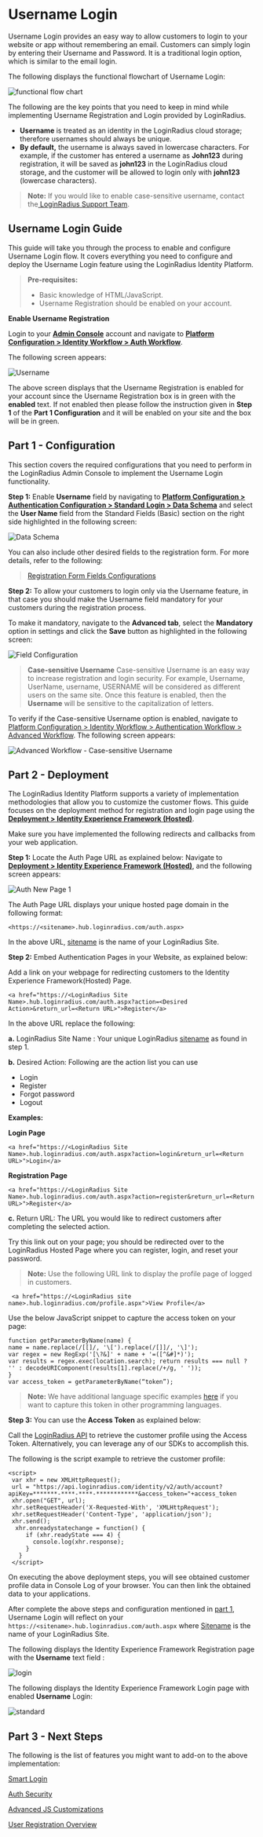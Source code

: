 # Username Login  

Username Login provides an easy way to allow customers to login to your website or app without remembering an email. Customers can simply login by entering their Username and Password. It is a traditional login option, which is similar to the email login.

The following displays the functional flowchart of Username Login:

![functional flow chart](https://apidocs.lrcontent.com/images/1_286555e7739e045fc65.34920017.png "UserName Login")

The following are the key points that you need to keep in mind while implementing Username Registration and Login provided by LoginRadius.

- **Username** is treated as an identity in the LoginRadius cloud storage; therefore usernames should always be unique.
- **By default,** the username is always saved in lowercase characters.
  For example, if the customer has entered a username as **John123** during registration, it will be saved as **john123** in the LoginRadius cloud storage, and the customer will be allowed to login only with **john123** (lowercase characters).

> **Note:** If you would like to enable case-sensitive username, contact the[ LoginRadius Support Team](https://adminconsole.loginradius.com/support/tickets/open-a-new-ticket).

## Username Login Guide

This guide will take you through the process to enable and configure Username Login flow. It covers everything you need to configure and deploy the Username Login feature using the LoginRadius Identity Platform.

> **Pre-requisites:**
>
> - Basic knowledge of HTML/JavaScript.
> - Username Registration should be enabled on your account.

**Enable Username Registration**

Login to your [**Admin Console**](https://adminconsole.loginradius.com/) account and navigate to [**Platform Configuration > Identity Workflow > Auth Workflow**](https://adminconsole.loginradius.com/platform-configuration/identity-workflow/authentication-workflow/account-workflow).

The following screen appears:

![Username](https://apidocs.lrcontent.com/images/username_166155e7c821252b488.01393345.png "Username")

The above screen displays that the Username Registration is enabled for your account since the Username Registration box is in green with the **enabled** text. If not enabled then please follow the instruction given in **Step 1** of the **Part 1 Configuration** and it will be enabled on your site and the box will be in green.

## Part 1 - Configuration

This section covers the required configurations that you need to perform in the LoginRadius Admin Console to implement the Username Login functionality.

**Step 1:** Enable **Username** field by navigating to [**Platform Configuration > Authentication Configuration > Standard Login > Data Schema**](https://adminconsole.loginradius.com/platform-configuration/authentication-configuration/standard-login/data-schema)
and select the **User Name** field from the Standard Fields (Basic) section on the right side highlighted in the following screen:

![Data Schema](https://apidocs.lrcontent.com/images/3_88485e771f0fecc528.51682804.png "Add user name field")

You can also include other desired fields to the registration form. For more details, refer to the following:

> [Registration Form Fields Configurations](https://www.loginradius.com/docs/authentication/quick-start/standard-login/#partconfiguration1)

**Step 2:** To allow your customers to login only via the Username feature, in that case you should make the Username field mandatory for your customers during the registration process.

To make it mandatory, navigate to the **Advanced tab**, select the **Mandatory** option in settings and click the **Save** button as highlighted in the following screen:

![Field Configuration](https://apidocs.lrcontent.com/images/4_150715e772057d50632.51998826.png "stad field Config")

> **Case-sensitive Username**
> Case-sensitive Username is an easy way to increase registration and login security. For example, Username, UserName, username, USERNAME will be considered as different users on the same site. Once this feature is enabled, then the **Username** will be sensitive to the capitalization of letters.

To verify if the Case-sensitive Username option is enabled, navigate to [Platform Configuration > Identity Workflow > Authentication Workflow > Advanced Workflow](https://adminconsole.loginradius.com/platform-configuration/identity-workflow/authentication-workflow/advanced-workflow). The following screen appears:

![Advanced Workflow - Case-sensitive Username](https://apidocs.lrcontent.com/images/Advanced-Workflow---Case-sensitive-Username_239616281ff38236492.30569322.png "Advanced Workflow - Case-sensitive Username")

## Part 2 - Deployment

The LoginRadius Identity Platform supports a variety of implementation methodologies that allow you to customize the customer flows. This guide focuses on the deployment method for registration and login page using the [**Deployment > Identity Experience Framework (Hosted)**](https://adminconsole.loginradius.com/deployment/idx).

Make sure you have implemented the following redirects and callbacks from your web application.

**Step 1:** Locate the Auth Page URL as explained below:
Navigate to [**Deployment > Identity Experience Framework (Hosted)**](https://adminconsole.loginradius.com/deployment/idx), and the following screen appears:

![Auth New Page 1  ](https://apidocs.lrcontent.com/images/1_302836204086435b412.59992184.png "Auth New Page 1 ")

The Auth Page URL displays your unique hosted page domain in the following format:

```
<https://<sitename>.hub.loginradius.com/auth.aspx>

```

In the above URL, [sitename](https://www.loginradius.com/docs/api/v2/admin-console/deployment/get-site-app-name/) is the name of your LoginRadius Site.

**Step 2:** Embed Authentication Pages in your Website, as explained below:

Add a link on your webpage for redirecting customers to the Identity Experience Framework(Hosted) Page.

```
<a href="https://<LoginRadius Site Name>.hub.loginradius.com/auth.aspx?action=<Desired Action>&return_url=<Return URL>">Register</a>
```

In the above URL replace the following:

**a.** LoginRadius Site Name : Your unique LoginRadius [sitename](https://www.loginradius.com/docs/api/v2/admin-console/deployment/get-site-app-name/) as found in step 1.

**b.** Desired Action: Following are the action list you can use

- Login
- Register
- Forgot password
- Logout

**Examples:**

**Login Page**

```
<a href="https://<LoginRadius Site Name>.hub.loginradius.com/auth.aspx?action=login&return_url=<Return URL>">Login</a>
```

**Registration Page**

```
<a href="https://<LoginRadius Site Name>.hub.loginradius.com/auth.aspx?action=register&return_url=<Return URL>">Register</a>

```

**c.** Return URL: The URL you would like to redirect customers after completing the selected action.

Try this link out on your page; you should be redirected over to the LoginRadius Hosted Page where you can register, login, and reset your password.

> **Note:** Use the following URL link to display the profile page of logged in customers.

```
 <a href="https://<LoginRadius site name>.hub.loginradius.com/profile.aspx">View Profile</a>

```

Use the below JavaScript snippet to capture the access token on your page:

```
function getParameterByName(name) {
name = name.replace(/[[]/, '\[').replace(/[]]/, '\]');
var regex = new RegExp('[\?&]' + name + '=([^&#]*)');
var results = regex.exec(location.search); return results === null ? '' : decodeURIComponent(results[1].replace(/+/g, ' '));
}
var access_token = getParameterByName(“token”);
```

> **Note:** We have additional language specific examples [here](https://www.loginradius.com/docs/api/v2/deployment/identity-experience-framework/hosted/usage/#tokenhandling1) if you want to capture this token in other programming languages.

**Step 3:** You can use the **Access Token** as explained below:

Call the [LoginRadius API](https://www.loginradius.com/docs/api/v2/customer-identity-api/authentication/auth-read-profiles-by-token/) to retrieve the customer profile using the Access Token. Alternatively, you can leverage any of our SDKs to accomplish this.

The following is the script example to retrieve the customer profile:

```
<script>
 var xhr = new XMLHttpRequest();
 url = "https://api.loginradius.com/identity/v2/auth/account?apiKey=*******-****-****-************&access_token="+access_token
 xhr.open("GET", url);
 xhr.setRequestHeader('X-Requested-With', 'XMLHttpRequest');
 xhr.setRequestHeader('Content-Type', 'application/json');
 xhr.send();
  xhr.onreadystatechange = function() {
     if (xhr.readyState === 4) {
       console.log(xhr.response);
     }
   }
 </script>
```

On executing the above deployment steps, you will see obtained customer profile data in Console Log of your browser. You can then link the obtained data to your applications.

After complete the above steps and configuration mentioned in [part 1](#part-1---configuration), Username Login will reflect on your `https://<sitename>.hub.loginradius.com/auth.aspx` where [Sitename](https://www.loginradius.com/docs/api/v2/admin-console/deployment/get-site-app-name/) is the name of your LoginRadius Site.

The following displays the Identity Experience Framework Registration page with the **Username** text field :

![login](https://apidocs.lrcontent.com/images/7_83985e772b73786598.12700445.png)

The following displays the Identity Experience Framework Login page with enabled **Username** Login:

![standard](https://apidocs.lrcontent.com/images/8_264945e772b80e13e50.24231785.png)

## Part 3 - Next Steps

The following is the list of features you might want to add-on to the above implementation:

[Smart Login](https://www.loginradius.com/docs/authentication/tutorial/smart-login/)

[Auth Security](https://www.loginradius.com/docs/api/v2/admin-console/platform-security/auth-security-configuration/#auth-security)

[Advanced JS Customizations](https://www.loginradius.com/docs/api/v2/deployment/js-libraries/advanced-js-customizations/#changingusername8)

[User Registration Overview](https://www.loginradius.com/docs/api/v2/customer-identity-api/overview/)
